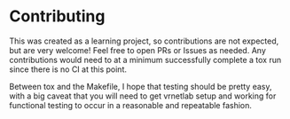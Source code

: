 # Contributing

This was created as a learning project, so contributions are not expected, but are very welcome! Feel free to open PRs or Issues as needed. Any contributions would need to at a minimum successfully complete a tox run since there is no CI at this point.

Between tox and the Makefile, I hope that testing should be pretty easy, with a big caveat that you will need to get vrnetlab setup and working for functional testing to occur in a reasonable and repeatable fashion.

